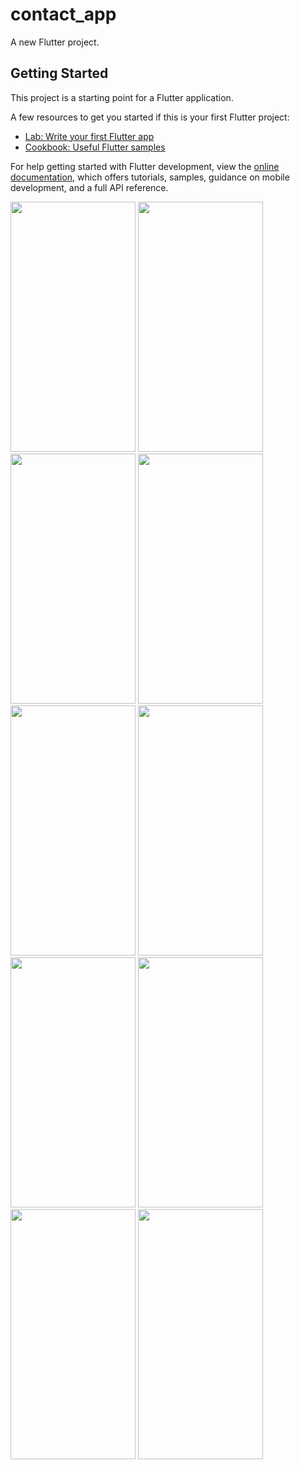 # contact_app

A new Flutter project.

## Getting Started

This project is a starting point for a Flutter application.

A few resources to get you started if this is your first Flutter project:

- [Lab: Write your first Flutter app](https://docs.flutter.dev/get-started/codelab)
- [Cookbook: Useful Flutter samples](https://docs.flutter.dev/cookbook)

For help getting started with Flutter development, view the
[online documentation](https://docs.flutter.dev/), which offers tutorials,
samples, guidance on mobile development, and a full API reference.

<p>
  <img src = "https://github.com/Janak67/contact_app/assets/141834407/3fb8af56-1396-4cc1-a4ac-c06f25df3050" height="400" width="200">
  <img src = "https://github.com/Janak67/contact_app/assets/141834407/2b6c86f9-9190-4bef-a6d5-119854fc6720" height="400" width="200">
  <img src = "https://github.com/Janak67/contact_app/assets/141834407/eb3bfa48-c009-479b-a730-6909768cc949" height="400" width="200">
  <img src = "https://github.com/Janak67/contact_app/assets/141834407/8a763322-3f6c-4049-a075-fa494fcacba7" height="400" width="200">
  <img src = "https://github.com/Janak67/contact_app/assets/141834407/e01a2b3f-e1c7-4a55-9295-8d2b47e369ba" height="400" width="200">
  <img src = "https://github.com/Janak67/contact_app/assets/141834407/33143643-27de-4301-9246-ebe4b926a4d0" height="400" width="200">
  <img src = "https://github.com/Janak67/contact_app/assets/141834407/ce3a626e-80be-4223-b516-24599aa8c2b5" height="400" width="200">
  <img src = "https://github.com/Janak67/contact_app/assets/141834407/f99b2a55-2d46-4209-bf56-be1e4201f670" height="400" width="200">
  <img src = "https://github.com/Janak67/contact_app/assets/141834407/a7a6e478-8378-4188-a770-2d45c5c36f35" height="400" width="200">
  <img src = "https://github.com/Janak67/contact_app/assets/141834407/dea044b6-e5eb-4eaf-847a-93601352e048" height="400" width="200">
</p>
